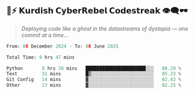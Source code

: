 ## 🧠⚡ 𝗞𝘂𝗿𝗱𝗶𝘀𝗵 𝗖𝘆𝗯𝗲𝗿𝗥𝗲𝗯𝗲𝗹 𝗖𝗼𝗱𝗲𝘀𝘁𝗿𝗲𝗮𝗸 👁️‍🗨️🕶️  
> *Deploying code like a ghost in the datastreams of dystopia — one commit at a time...*  

<!--START_SECTION:waka-->

```python
From: 08 December 2024 - To: 08 June 2025

Total Time: 9 hrs 47 mins

Python       8 hrs 38 mins   ██████████████████████░░░   88.29 %
Text         31 mins         █▒░░░░░░░░░░░░░░░░░░░░░░░   05.33 %
Git Config   14 mins         ▓░░░░░░░░░░░░░░░░░░░░░░░░   02.43 %
Other        13 mins         ▓░░░░░░░░░░░░░░░░░░░░░░░░   02.25 %
```

<!--END_SECTION:waka-->
